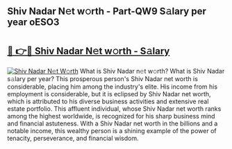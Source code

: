 ## Shiv Nadar N𝚎t w𝚘rth - Part-QW9 S𝚊lary per year oESO3

# <h2><a href="http://gc1edht.nevu.top/?p=Shiv+Nadar">🔗 👉🔴 Shiv Nadar N𝚎t w𝚘rth - S𝚊lary</a></h2>

[![Shiv Nadar N𝚎t W𝚘rth](https://i.imgur.com/Oavwk0R.jpeg)](http://gc1edht.nevu.top/?p=Shiv+Nadar)
What is Shiv Nadar n𝚎t w𝚘rth? What is Shiv Nadar s𝚊lary per year?
This prosperous person's Shiv Nadar net worth is considerable, placing him among the industry's elite. His income from his employment is considerable, but it is eclipsed by Shiv Nadar net worth, which is attributed to his diverse business activities and extensive real estate portfolio. This affluent individual, whose Shiv Nadar net worth ranks among the highest worldwide, is recognized for his sharp business mind and financial astuteness. With a Shiv Nadar net worth in the billions and a notable income, this wealthy person is a shining example of the power of tenacity, perseverance, and financial wisdom.
